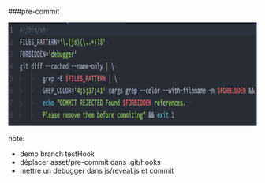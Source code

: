 ###pre-commit

<img src="assets/pre-commit.jpg" alt="pre-commit" style="height:210px">

note:
- demo branch testHook
- déplacer asset/pre-commit dans .git/hooks
- mettre un debugger dans js/reveal.js et commit